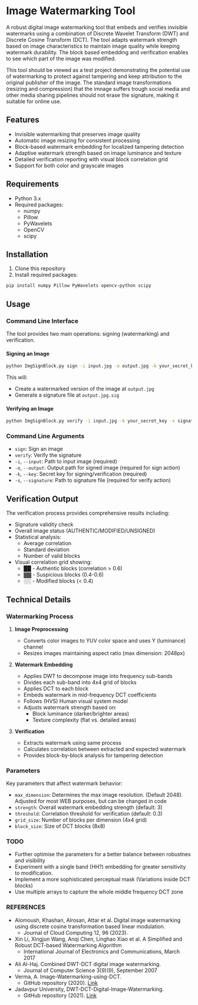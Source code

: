 # Image Watermarking Tool

A robust digital image watermarking tool that embeds and verifies invisible watermarks using a combination of Discrete Wavelet Transform (DWT) and Discrete Cosine Transform (DCT). The tool adapts watermark strength based on image characteristics to maintain image quality while keeping watermark durability. The block based embedding and verification enables to see which part of the image was modified.

This tool should be viewed as a test project demonstrating the potential use of watermarking to protect against tampering and keep attribution to the original publisher of the image.
The standard image transformations (resizing and compression) that the imnage suffers trough social media and other media sharing pipelines should not erase the signature, making it suitable for online use.

## Features

- Invisible watermarking that preserves image quality
- Automatic image resizing for consistent processing
- Block-based watermark embedding for localized tampering detection
- Adaptive watermark strength based on image luminance and texture
- Detailed verification reporting with visual block correlation grid
- Support for both color and grayscale images


## Requirements

- Python 3.x
- Required packages:
  - numpy
  - Pillow
  - PyWavelets
  - OpenCV
  - scipy

## Installation

1. Clone this repository
2. Install required packages:
```bash
pip install numpy Pillow PyWavelets opencv-python scipy
```

## Usage

### Command Line Interface

The tool provides two main operations: signing (watermarking) and verification.

#### Signing an Image

```bash
python ImgSignBlock.py sign -i input.jpg -o output.jpg -k your_secret_key
```

This will:
- Create a watermarked version of the image at `output.jpg`
- Generate a signature file at `output.jpg.sig`

#### Verifying an Image

```bash
python ImgSignBlock.py verify -i input.jpg -k your_secret_key -s signature.sig
```

### Command Line Arguments

- `sign`: Sign an image
- `verify`: Verify the signature
- `-i`, `--input`: Path to input image (required)
- `-o`, `--output`: Output path for signed image (required for sign action)
- `-k`, `--key`: Secret key for signing/verification (required)
- `-s`, `--signature`: Path to signature file (required for verify action)

## Verification Output

The verification process provides comprehensive results including:

- Signature validity check
- Overall image status (AUTHENTIC/MODIFIED/UNSIGNED)
- Statistical analysis:
  - Average correlation
  - Standard deviation
  - Number of valid blocks
- Visual correlation grid showing:
  - ██ - Authentic blocks (correlation > 0.6)
  - ▓▓ - Suspicious blocks (0.4-0.6)
  - ░░ - Modified blocks (< 0.4)

## Technical Details

### Watermarking Process

1. **Image Preprocessing**
   - Converts color images to YUV color space and uses Y (luminance) channel
   - Resizes images maintaining aspect ratio (max dimension: 2048px)

2. **Watermark Embedding**
   - Applies DWT to decompose image into frequency sub-bands
   - Divides each sub-band into 4x4 grid of blocks
   - Applies DCT to each block
   - Embeds watermark in mid-frequency DCT coefficients
   - Follows (HVS) Human visual system model
   - Adjusts watermark strength based on:
     - Block luminance (darker/brighter areas)
     - Texture complexity (flat vs. detailed areas)

3. **Verification**
   - Extracts watermark using same process
   - Calculates correlation between extracted and expected watermark
   - Provides block-by-block analysis for tampering detection

### Parameters

Key parameters that affect watermark behavior:
- `max_dimension`: Determines the max image resolution. (Default 2048). Adjusted for most WEB purposes, but can be changed in code
- `strength`: Overall watermark embedding strength (default: 3)
- `threshold`: Correlation threshold for verification (default: 0.3)
- `grid_size`: Number of blocks per dimension (4x4 grid)
- `block_size`: Size of DCT blocks (8x8)

### TODO
- Further optimise the parameters for a better balance between robustnes and visibility
- Experiment with a single band (HH?) embedding for greater sensitivity to modification.
- Implement a more sophisticated perceptual mask (Variations inside DCT blocks)
- Use multiple arrays to capture the whole middle frequency DCT zone

### REFERENCES

- Alomoush, Khashan, Alrosan, Attar et al. Digital image watermarking using discrete cosine transformation based linear modulation. 
  - Journal of Cloud Computing 12, 96 (2023).
- Xin Li, Xingjun Wang, Anqi Chen, Linghao Xiao et al. A Simplified and Robust DCT-based Watermarking Algorithm 
  - International Journal of Electronics and Communications, March 2017
- Ali Al-Haj. Combined DWT-DCT digital image watermarking. 
  - Journal of Computer Science 3(9)(9), September 2007
- Verma, A. Image-Watermarking-using-DCT. 
  - GitHub repository (2020). [Link](https://github.com/arooshiverma/Image-Watermarking-using-DCT)
- Jadavpur University, DWT-DCT-Digital-Image-Watermarking. 
  - GitHub repository (2021). [Link](https://github.com/diptamath/DWT-DCT-Digital-Image-Watermarking)


